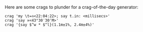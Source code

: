 Here are some crags to plunder for a crag-of-the-day generator:

```
crag 'my \t=♎️<22:04:22>; say t.in: <millisecs>'
crag 'say ♓️<43°30′30″M>'
crag '{say $^w * $^l}(1.1m±1%, 2.4m±4%)'
```
